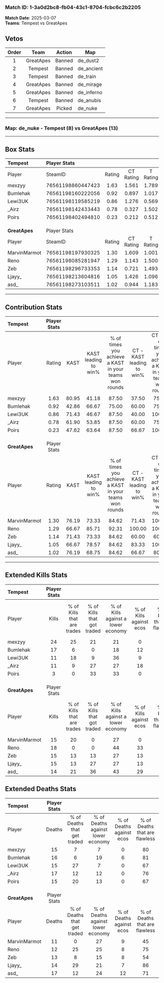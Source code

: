 ### Match ID: 1-3a0d2bc8-fb04-43c1-8704-fcbc6c2b2205  
**Match Date**: 2025-03-07  
**Teams**: Tempest vs GreatApes  

## Vetos  

| Order | Team | Action | Map |
| :---: | :--: | :----: | --- |
| 1 | GreatApes | Banned | de_dust2 |
| 2 | Tempest | Banned | de_ancient |
| 3 | Tempest | Banned | de_train |
| 4 | GreatApes | Banned | de_mirage |
| 5 | GreatApes | Banned | de_inferno |
| 6 | Tempest | Banned | de_anubis |
| 7 | GreatApes | Picked | de_nuke |

---  

### **Map**: de_nuke - Tempest (8) vs GreatApes (13)  
---  

## Box Stats  

| **Tempest**   | Player Stats      |        |           |          |       |       |       |         |        |      |     |
| :- | :- | :-: | :-: | :-: | :-: | :-: | :-: | :-: | :-: | :-: | :-: |
| Player        | SteamID           | Rating | CT Rating | T Rating | KAST  |  ADR  | Kills | Assists | Deaths | K/D  | HS% |
| mexzyy        | 76561198860447423 |  1.63  |   1.561   |  1.789   | 80.95 | 113.5 |  24   |    2    |   15   | 1.60 | 70  |
| Bumlehak      | 76561198160222056 |  0.92  |   0.897   |  1.017   | 42.86 | 79.7  |  17   |    0    |   16   | 1.06 | 17  |
| Lewi3UK       | 76561198119585219 |  0.86  |   1.276   |  0.569   | 71.43 | 58.2  |  11   |    4    |   15   | 0.73 | 54  |
| _Airz         | 76561198142433443 |  0.78  |   0.327   |  1.502   | 61.90 | 67.4  |  11   |    6    |   17   | 0.65 | 54  |
| Poirs         | 76561198402494810 |  0.23  |   0.212   |  0.512   | 47.62 | 22.6  |   3   |    1    |   15   | 0.20 |  0  |
|               |                   |        |           |          |       |       |       |         |        |      |     |
|               |                   |        |           |          |       |       |       |         |        |      |     |
|               |                   |        |           |          |       |       |       |         |        |      |     |
| **GreatApes** | Player Stats      |        |           |          |       |       |       |         |        |      |     |
| Player        | SteamID           | Rating | CT Rating | T Rating | KAST  |  ADR  | Kills | Assists | Deaths | K/D  | HS% |
| MarvinMarmot  | 76561198197930325 |  1.30  |   1.609   |  1.001   | 76.19 | 94.3  |  15   |    8    |   11   | 1.36 | 46  |
| Reno          | 76561198085281947 |  1.29  |   1.143   |  1.500   | 66.67 | 86.5  |  18   |    7    |   12   | 1.50 | 44  |
| Zeb           | 76561198296733353 |  1.14  |   0.721   |  1.493   | 71.43 | 80.2  |  15   |    2    |   13   | 1.15 | 66  |
| Ljayy_        | 76561198213604816 |  1.05  |   1.426   |  1.096   | 66.67 | 72.3  |  15   |    1    |   14   | 1.07 | 66  |
| asd_          | 76561198273103511 |  1.02  |   0.944   |  1.183   | 76.19 | 75.0  |  14   |    4    |   17   | 0.82 | 64  |
---  

## Contribution Stats  

| **Tempest**   | Player Stats |       |                      |                                                        |                           |                                                             |                          |                                                            |
| :- | :-: | :-: | :-: | :-: | :-: | :-: | :-: | :-: |
| Player        |    Rating    | KAST  | KAST leading to win% | % of times you achieve a KAST in your teams won rounds | CT - KAST leading to win% | CT - % of times you achieve a KAST in your teams won rounds | T - KAST leading to win% | T - % of times you achieve a KAST in your teams won rounds |
| mexzyy        |     1.63     | 80.95 |        41.18         |                         87.50                          |           37.50           |                            75.00                            |          44.44           |                           100.00                           |
| Bumlehak      |     0.92     | 42.86 |        66.67         |                         75.00                          |           60.00           |                            75.00                            |          75.00           |                           75.00                            |
| Lewi3UK       |     0.86     | 71.43 |        46.67         |                         87.50                          |           40.00           |                           100.00                            |          60.00           |                           75.00                            |
| _Airz         |     0.78     | 61.90 |        53.85         |                         87.50                          |           60.00           |                            75.00                            |          50.00           |                           100.00                           |
| Poirs         |     0.23     | 47.62 |        63.64         |                         87.50                          |           66.67           |                           100.00                            |          60.00           |                           75.00                            |
|               |              |       |                      |                                                        |                           |                                                             |                          |                                                            |
|               |              |       |                      |                                                        |                           |                                                             |                          |                                                            |
|               |              |       |                      |                                                        |                           |                                                             |                          |                                                            |
| **GreatApes** | Player Stats |       |                      |                                                        |                           |                                                             |                          |                                                            |
| Player        |    Rating    | KAST  | KAST leading to win% | % of times you achieve a KAST in your teams won rounds | CT - KAST leading to win% | CT - % of times you achieve a KAST in your teams won rounds | T - KAST leading to win% | T - % of times you achieve a KAST in your teams won rounds |
| MarvinMarmot  |     1.30     | 76.19 |        73.33         |                         84.62                          |           71.43           |                           100.00                            |          75.00           |                           75.00                            |
| Reno          |     1.29     | 66.67 |        85.71         |                         92.31                          |          100.00           |                           100.00                            |          77.78           |                           87.50                            |
| Zeb           |     1.14     | 71.43 |        73.33         |                         84.62                          |           60.00           |                            60.00                            |          80.00           |                           100.00                           |
| Ljayy_        |     1.05     | 66.67 |        78.57         |                         84.62                          |           83.33           |                           100.00                            |          75.00           |                           75.00                            |
| asd_          |     1.02     | 76.19 |        68.75         |                         84.62                          |           66.67           |                            80.00                            |          70.00           |                           87.50                            |
---  

## Extended Kills Stats  

| **Tempest**   | Player Stats |                            |                            |                                    |                         |                              |                                 |                                       |                    |           |
| :- | :-: | :-: | :-: | :-: | :-: | :-: | :-: | :-: | :-: | :-: |
| Player        |    Kills     | % of Kills that are trades | % of Kills that got traded | % of Kills against a lower economy | % of Kills against ecos | % of Kills that are flawless | % of Kills that are close duels | % of Kills that are assisted by flash | Pistol Round Kills | AWP Kills |
| mexzyy        |      24      |             25             |             21             |                 21                 |            0            |              63              |               13                |                   4                   |         0          |     1     |
| Bumlehak      |      17      |             6              |             0              |                 18                 |           12            |              76              |               12                |                   0                   |         10         |     0     |
| Lewi3UK       |      11      |             18             |             9              |                 36                 |            9            |              64              |                9                |                   9                   |         0          |     0     |
| _Airz         |      11      |             9              |             27             |                 27                 |           18            |              64              |               18                |                   0                   |         0          |     2     |
| Poirs         |      3       |             0              |             33             |                 33                 |            0            |              67              |                0                |                   0                   |         0          |     0     |
|               |              |                            |                            |                                    |                         |                              |                                 |                                       |                    |           |
|               |              |                            |                            |                                    |                         |                              |                                 |                                       |                    |           |
|               |              |                            |                            |                                    |                         |                              |                                 |                                       |                    |           |
| **GreatApes** | Player Stats |                            |                            |                                    |                         |                              |                                 |                                       |                    |           |
| Player        |    Kills     | % of Kills that are trades | % of Kills that got traded | % of Kills against a lower economy | % of Kills against ecos | % of Kills that are flawless | % of Kills that are close duels | % of Kills that are assisted by flash | Pistol Round Kills | AWP Kills |
| MarvinMarmot  |      15      |             20             |             0              |                 27                 |            0            |              87              |                0                |                   0                   |         4          |     1     |
| Reno          |      18      |             0              |             0              |                 44                 |           33            |              72              |               11                |                   0                   |         0          |     3     |
| Zeb           |      15      |             13             |             13             |                 27                 |           13            |              47              |                0                |                   0                   |         0          |     1     |
| Ljayy_        |      15      |             13             |             27             |                 27                 |           13            |              87              |                0                |                   0                   |         0          |     5     |
| asd_          |      14      |             21             |             36             |                 43                 |           29            |              86              |                0                |                  14                   |         0          |     0     |
## Extended Deaths Stats  

| **Tempest**   | Player Stats |                             |                                   |                          |                               |                            |                           |               |
| :- | :-: | :-: | :-: | :-: | :-: | :-: | :-: | :-: |
| Player        |    Deaths    | % of Deaths that get traded | % of Deaths against lower economy | % of Deaths against ecos | % of Deaths that are flawless | % of Deaths that are close | % of Deaths while blinded | Deaths to AWP |
| mexzyy        |      15      |              7              |                 7                 |            0             |              80               |             0              |             0             |       0       |
| Bumlehak      |      16      |              6              |                19                 |            6             |              81               |             6              |             0             |       3       |
| Lewi3UK       |      15      |             27              |                 7                 |            0             |              67               |             7              |             0             |       0       |
| _Airz         |      17      |             12              |                12                 |            0             |              76               |             0              |             6             |       1       |
| Poirs         |      15      |             20              |                13                 |            0             |              67               |             0              |             7             |       0       |
|               |              |                             |                                   |                          |                               |                            |                           |               |
|               |              |                             |                                   |                          |                               |                            |                           |               |
|               |              |                             |                                   |                          |                               |                            |                           |               |
| **GreatApes** | Player Stats |                             |                                   |                          |                               |                            |                           |               |
| Player        |    Deaths    | % of Deaths that get traded | % of Deaths against lower economy | % of Deaths against ecos | % of Deaths that are flawless | % of Deaths that are close | % of Deaths while blinded | Deaths to AWP |
| MarvinMarmot  |      11      |              0              |                27                 |            9             |              45               |             27             |             0             |       3       |
| Reno          |      12      |             25              |                25                 |            8             |              75               |             8              |             0             |       2       |
| Zeb           |      13      |              8              |                15                 |            8             |              54               |             15             |             0             |       2       |
| Ljayy_        |      14      |             29              |                21                 |            7             |              86               |             7              |            14             |       1       |
| asd_          |      17      |             12              |                24                 |            12            |              71               |             6              |             0             |       2       |
